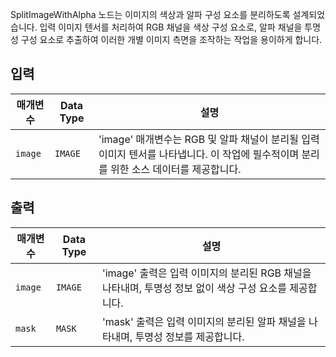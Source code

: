 
SplitImageWithAlpha 노드는 이미지의 색상과 알파 구성 요소를 분리하도록 설계되었습니다. 입력 이미지 텐서를 처리하여 RGB 채널을 색상 구성 요소로, 알파 채널을 투명성 구성 요소로 추출하여 이러한 개별 이미지 측면을 조작하는 작업을 용이하게 합니다.

## 입력

| 매개변수 | Data Type | 설명 |
|-----------|-------------|-------------|
| `image`   | `IMAGE`     | 'image' 매개변수는 RGB 및 알파 채널이 분리될 입력 이미지 텐서를 나타냅니다. 이 작업에 필수적이며 분리를 위한 소스 데이터를 제공합니다. |

## 출력

| 매개변수 | Data Type | 설명 |
|-----------|-------------|-------------|
| `image`   | `IMAGE`     | 'image' 출력은 입력 이미지의 분리된 RGB 채널을 나타내며, 투명성 정보 없이 색상 구성 요소를 제공합니다. |
| `mask`    | `MASK`      | 'mask' 출력은 입력 이미지의 분리된 알파 채널을 나타내며, 투명성 정보를 제공합니다. |

